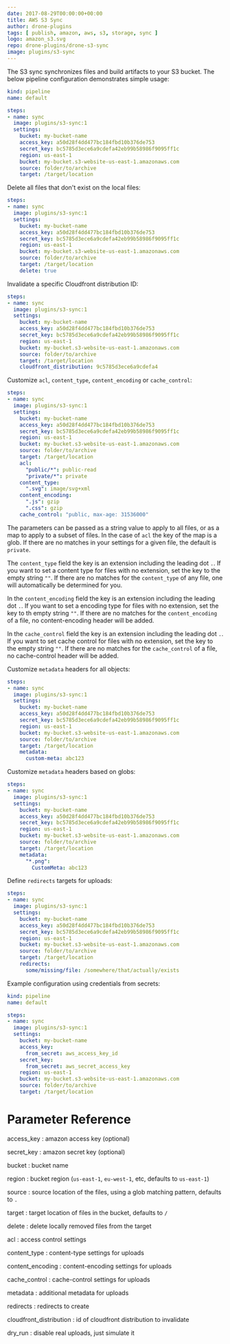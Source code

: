 ```yaml
---
date: 2017-08-29T00:00:00+00:00
title: AWS S3 Sync
author: drone-plugins
tags: [ publish, amazon, aws, s3, storage, sync ]
logo: amazon_s3.svg
repo: drone-plugins/drone-s3-sync
image: plugins/s3-sync
---
```


The S3 sync synchronizes files and build artifacts to your S3 bucket. The below pipeline configuration demonstrates simple usage:

```yaml
kind: pipeline
name: default

steps:
- name: sync
  image: plugins/s3-sync:1
  settings:
    bucket: my-bucket-name
    access_key: a50d28f4dd477bc184fbd10b376de753
    secret_key: bc5785d3ece6a9cdefa42eb99b58986f9095ff1c
    region: us-east-1
    bucket: my-bucket.s3-website-us-east-1.amazonaws.com
    source: folder/to/archive
    target: /target/location
```

Delete all files that don't exist on the local files:

```yaml
steps:
- name: sync
  image: plugins/s3-sync:1
  settings:
    bucket: my-bucket-name
    access_key: a50d28f4dd477bc184fbd10b376de753
    secret_key: bc5785d3ece6a9cdefa42eb99b58986f9095ff1c
    region: us-east-1
    bucket: my-bucket.s3-website-us-east-1.amazonaws.com
    source: folder/to/archive
    target: /target/location
    delete: true
```

Invalidate a specific Cloudfront distribution ID:

```yaml
steps:
- name: sync
  image: plugins/s3-sync:1
  settings:
    bucket: my-bucket-name
    access_key: a50d28f4dd477bc184fbd10b376de753
    secret_key: bc5785d3ece6a9cdefa42eb99b58986f9095ff1c
    region: us-east-1
    bucket: my-bucket.s3-website-us-east-1.amazonaws.com
    source: folder/to/archive
    target: /target/location
    cloudfront_distribution: 9c5785d3ece6a9cdefa4
```

Customize `acl`, `content_type`, `content_encoding` or `cache_control`:

```yaml
steps:
- name: sync
  image: plugins/s3-sync:1
  settings:
    bucket: my-bucket-name
    access_key: a50d28f4dd477bc184fbd10b376de753
    secret_key: bc5785d3ece6a9cdefa42eb99b58986f9095ff1c
    region: us-east-1
    bucket: my-bucket.s3-website-us-east-1.amazonaws.com
    source: folder/to/archive
    target: /target/location
    acl:
      "public/*": public-read
      "private/*": private
    content_type:
      ".svg": image/svg+xml
    content_encoding:
      ".js": gzip
      ".css": gzip
    cache_control: "public, max-age: 31536000"
```

The parameters can be passed as a string value to apply to all files, or as a map to apply to a subset of files. In the case of `acl` the key of the map is a glob. If there are no matches in your settings for a given file, the default is `private`.

The `content_type` field the key is an extension including the leading dot `.`. If you want to set a content type for files with no extension, set the key to the empty string `""`. If there are no matches for the `content_type` of any file, one will automatically be determined for you.

In the `content_encoding` field the key is an extension including the leading dot `.`. If you want to set a encoding type for files with no extension, set the key to th empty string `""`. If there are no matches for the `content_encoding` of a file, no content-encoding header will be added.

In the `cache_control` field the key is an extension including the leading dot `.`. If you want to set cache control for files with no extension, set the key to the empty string `""`. If there are no matches for the `cache_control` of a file, no cache-control header will be added.

Customize `metadata` headers for all objects:

```yaml
steps:
- name: sync
  image: plugins/s3-sync:1
  settings:
    bucket: my-bucket-name
    access_key: a50d28f4dd477bc184fbd10b376de753
    secret_key: bc5785d3ece6a9cdefa42eb99b58986f9095ff1c
    region: us-east-1
    bucket: my-bucket.s3-website-us-east-1.amazonaws.com
    source: folder/to/archive
    target: /target/location
    metadata:
      custom-meta: abc123
```

Customize `metadata` headers based on globs:

```yaml
steps:
- name: sync
  image: plugins/s3-sync:1
  settings:
    bucket: my-bucket-name
    access_key: a50d28f4dd477bc184fbd10b376de753
    secret_key: bc5785d3ece6a9cdefa42eb99b58986f9095ff1c
    region: us-east-1
    bucket: my-bucket.s3-website-us-east-1.amazonaws.com
    source: folder/to/archive
    target: /target/location
    metadata:
      "*.png":
        CustomMeta: abc123
```

Define `redirects` targets for uploads:

```yaml
steps:
- name: sync
  image: plugins/s3-sync:1
  settings:
    bucket: my-bucket-name
    access_key: a50d28f4dd477bc184fbd10b376de753
    secret_key: bc5785d3ece6a9cdefa42eb99b58986f9095ff1c
    region: us-east-1
    bucket: my-bucket.s3-website-us-east-1.amazonaws.com
    source: folder/to/archive
    target: /target/location
    redirects:
      some/missing/file: /somewhere/that/actually/exists
```


Example configuration using credentials from secrets:

```yaml
kind: pipeline
name: default

steps:
- name: sync
  image: plugins/s3-sync:1
  settings:
    bucket: my-bucket-name
    access_key:
      from_secret: aws_access_key_id
    secret_key:
      from_secret: aws_secret_access_key
    region: us-east-1
    bucket: my-bucket.s3-website-us-east-1.amazonaws.com
    source: folder/to/archive
    target: /target/location
```

# Parameter Reference

access_key
: amazon access key (optional)

secret_key
: amazon secret key (optional)

bucket
: bucket name

region
: bucket region (`us-east-1`, `eu-west-1`, etc, defaults to `us-east-1`)

source
: source location of the files, using a glob matching pattern, defaults to `.`

target
: target location of files in the bucket, defaults to `/`

delete
: delete locally removed files from the target

acl
: access control settings

content_type
: content-type settings for uploads

content_encoding
: content-encoding settings for uploads

cache_control
: cache-control settings for uploads

metadata
: additional metadata for uploads

redirects
: redirects to create

cloudfront_distribution
: id of cloudfront distribution to invalidate

dry_run
: disable real uploads, just simulate it
